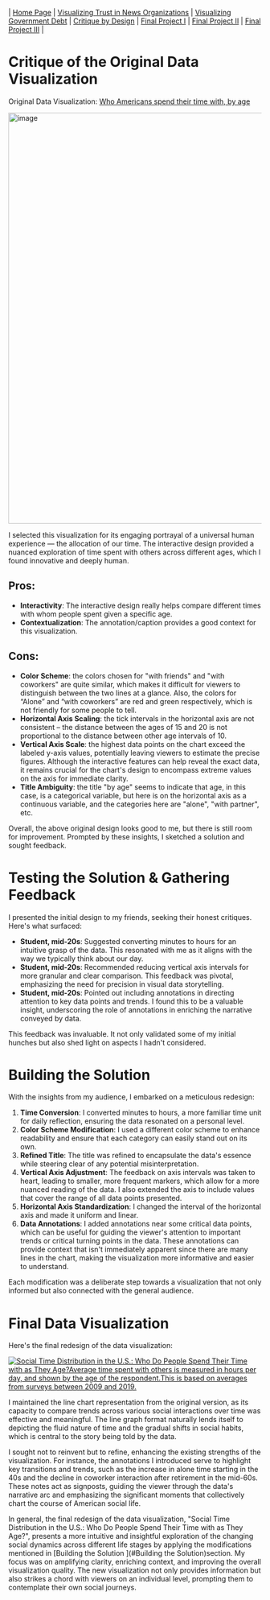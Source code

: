 | [Home Page](https://mingyu404.github.io/TellingStoriesWithData/) | [Visualizing Trust in News Organizations](/trust_news_organization.html) | [Visualizing Government Debt](https://mingyu404.github.io/TellingStoriesWithData/government_debt.md) | [Critique by Design](critique-by-design.md) | [Final Project I](final-project-part-one) | [Final Project II](final-project-part-two) | [Final Project III](final-project-part-three) |

# Critique of the Original Data Visualization

Original Data Visualization:  [Who Americans spend their time with, by age](https://ourworldindata.org/time-use#who-do-we-spend-time-with-across-our-lifetime)

<img width="817" alt="image" src="https://github.com/mingyu404/TellingStoriesWithData/assets/123033972/5ee1be22-f505-4197-b716-88795755e037">

I selected this visualization for its engaging portrayal of a universal human experience — the allocation of our time. The interactive design provided a nuanced exploration of time spent with others across different ages, which I found innovative and deeply human.

## Pros:

- **Interactivity**:  The interactive design really helps compare different times with whom people spent given a specific age. 
- **Contextualization**:  The annotation/caption provides a good context for this visualization.

## Cons:

- **Color Scheme**: the colors chosen for "with friends" and "with coworkers" are quite similar, which makes it difficult for viewers to distinguish between the two lines at a glance. Also, the colors for “Alone” and “with coworkers” are red and green respectively, which is not friendly for some people to tell. 
- **Horizontal Axis Scaling**: the tick intervals in the horizontal axis are not consistent – the distance between the ages of 15 and 20 is not proportional to the distance between other age intervals of 10. 
- **Vertical Axis Scale**: the highest data points on the chart exceed the labeled y-axis values, potentially leaving viewers to estimate the precise figures. Although the interactive features can help reveal the exact data, it remains crucial for the chart's design to encompass extreme values on the axis for immediate clarity.
- **Title Ambiguity**: the title "by age" seems to indicate that age, in this case, is a categorical variable, but here is on the horizontal axis as a continuous variable, and the categories here are "alone", "with partner", etc. 

Overall, the above original design looks good to me, but there is still room for improvement. Prompted by these insights, I sketched a solution and sought feedback.

# Testing the Solution & Gathering Feedback

I presented the initial design to my friends, seeking their honest critiques. Here's what surfaced:

- **Student, mid-20s**: Suggested converting minutes to hours for an intuitive grasp of the data. This resonated with me as it aligns with the way we typically think about our day.
- **Student, mid-20s**: Recommended reducing vertical axis intervals for more granular and clear comparison. This feedback was pivotal, emphasizing the need for precision in visual data storytelling.
- **Student, mid-20s**: Pointed out including annotations in directing attention to key data points and trends. I found this to be a valuable insight, underscoring the role of annotations in enriching the narrative conveyed by data.

This feedback was invaluable. It not only validated some of my initial hunches but also shed light on aspects I hadn't considered.

# Building the Solution

With the insights from my audience, I embarked on a meticulous redesign:

1. **Time Conversion**: I converted minutes to hours, a more familiar time unit for daily reflection, ensuring the data resonated on a personal level.
2. **Color Scheme Modification**: I used a different color scheme to enhance readability and ensure that each category can easily stand out on its own.
3. **Refined Title**: The title was refined to encapsulate the data's essence while steering clear of any potential misinterpretation.
4. **Vertical Axis Adjustment**: The feedback on axis intervals was taken to heart, leading to smaller, more frequent markers, which allow for a more nuanced reading of the data. I also extended the axis to include values that cover the range of all data points presented.
5. **Horizontal Axis Standardization**: I changed the interval of the horizontal axis and made it uniform and linear.
6. **Data Annotations**: I added annotations near some critical data points, which can be useful for guiding the viewer's attention to important trends or critical turning points in the data. These annotations can provide context that isn't immediately apparent since there are many lines in the chart, making the visualization more informative and easier to understand.

Each modification was a deliberate step towards a visualization that not only informed but also connected with the general audience.

# Final Data Visualization

Here's the final redesign of the data visualization:

<div class='tableauPlaceholder' id='viz1700097348907' style='position: relative'><noscript><a href='#'><img
                alt='Social Time Distribution in the U.S.: Who Do People Spend Their Time with as They Age?Average time spent with others is measured in hours per day, and shown by the age of the respondent.This is based on averages from surveys between 2009 and 2019. '
                src='https:&#47;&#47;public.tableau.com&#47;static&#47;images&#47;hw&#47;hw34_17000972659030&#47;Sheet1&#47;1_rss.png'
                style='border: none' /></a></noscript><object class='tableauViz' style='display:none;'>
        <param name='host_url' value='https%3A%2F%2Fpublic.tableau.com%2F' />
        <param name='embed_code_version' value='3' />
        <param name='site_root' value='' />
        <param name='name' value='hw34_17000972659030&#47;Sheet1' />
        <param name='tabs' value='no' />
        <param name='toolbar' value='yes' />
        <param name='static_image'
            value='https:&#47;&#47;public.tableau.com&#47;static&#47;images&#47;hw&#47;hw34_17000972659030&#47;Sheet1&#47;1.png' />
        <param name='animate_transition' value='yes' />
        <param name='display_static_image' value='yes' />
        <param name='display_spinner' value='yes' />
        <param name='display_overlay' value='yes' />
        <param name='display_count' value='yes' />
        <param name='language' value='en-US' />
        <param name='filter' value='publish=yes' />
    </object></div>
<script type='text/javascript'>                    
    var divElement = document.getElementById('viz1700097348907'); 
    var vizElement = divElement.getElementsByTagName('object')[0]; 
    vizElement.style.width = '100%'; 
    vizElement.style.height = (divElement.offsetWidth * 0.75) + 'px'; 
    var scriptElement = document.createElement('script'); 
    scriptElement.src = 'https://public.tableau.com/javascripts/api/viz_v1.js'; 
    vizElement.parentNode.insertBefore(scriptElement, vizElement);                
</script>

I maintained the line chart representation from the original version, as its capacity to compare trends across various social interactions over time was effective and meaningful. The line graph format naturally lends itself to depicting the fluid nature of time and the gradual shifts in social habits, which is central to the story being told by the data.

I sought not to reinvent but to refine, enhancing the existing strengths of the visualization. For instance, the annotations I introduced serve to highlight key transitions and trends, such as the increase in alone time starting in the 40s and the decline in coworker interaction after retirement in the mid-60s. These notes act as signposts, guiding the viewer through the data's narrative arc and emphasizing the significant moments that collectively chart the course of American social life.

In general, the final redesign of the data visualization, "Social Time Distribution in the U.S.: Who Do People Spend Their Time with as They Age?", presents a more intuitive and insightful exploration of the changing social dynamics across different life stages by applying the modifications mentioned in [Building the Solution ](#Building the Solution)section. My focus was on amplifying clarity, enriching context, and improving the overall visualization quality. The new visualization not only provides information but also strikes a chord with viewers on an individual level, prompting them to contemplate their own social journeys.

